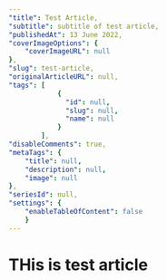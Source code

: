 ```yaml
---
"title": Test Article,
"subtitle": subtitle of test article,
"publishedAt": 13 June 2022,
"coverImageOptions": {
    "coverImageURL": null
},
"slug": test-article,
"originalArticleURL": null,
"tags": [
            {
              "id": null,
              "slug": null,
              "name": null
            }
        ],
"disableComments": true,
"metaTags": {
    "title": null,
    "description": null,
    "image": null
},
"seriesId": null,
"settings": {
    "enableTableOfContent": false
    }
---
```


# THis is test article
